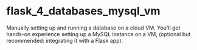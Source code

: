 # flask_4_databases_mysql_vm
Manually setting up and running a database on a cloud VM. You'll get hands-on experience setting up a MySQL instance on a VM, (optional but recommended: integrating it with a Flask app).
